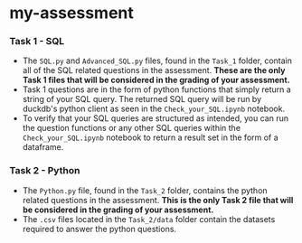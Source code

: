 # my-assessment

### Task 1 - SQL
- The `SQL.py` and `Advanced_SQL.py` files, found in the `Task_1` folder, contain all of the SQL related questions in the assessment.  **These are the only Task 1 files that will be considered in the grading of your assessment.**
- Task 1 questions are in the form of python functions that simply return a string of your SQL query. The returned SQL query will be run by duckdb's python client as seen in the `Check_your_SQL.ipynb` notebook.
- To verify that your SQL queries are structured as intended, you can run the question functions or any other SQL queries within the `Check_your_SQL.ipynb` notebook to return a result set in the form of a dataframe.


### Task 2 - Python
- The `Python.py` file, found in the `Task_2` folder, contains the python related questions in the assessment. **This is the only Task 2 file that will be considered in the grading of your assessment.**
- The `.csv` files located in the `Task_2/data` folder contain the datasets required to answer the python questions.
